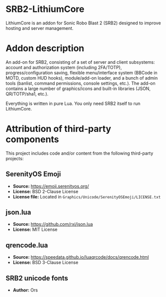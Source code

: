 # SRB2-LithiumCore
LithiumCore is an addon for Sonic Robo Blast 2 (SRB2) designed to improve hosting and server management.

# Addon description 
An add-on for SRB2, consisting of a set of server and client subsystems: account and authorization system (including 2FA/TOTP), progress/configuration saving, flexible menu/interface system (BBCode in MOTD, custom HUD hooks), module/add-on loader, and a bunch of admin tools (banlist, command permissions, console settings, etc.). The add-on contains a large number of graphics/icons and built-in libraries (JSON, QR/TOTP/sha1, etc.).

Everything is written in pure Lua. You only need SRB2 itself to run LithiumCore.

# Attribution of third-party components

This project includes code and/or content from the following third-party projects:

## SerenityOS Emoji
- **Source:** https://emoji.serenityos.org/
- **License:** BSD 2-Clause License
- **License file:** Located in `Graphics/Unicode/SerenityOSEmoji/LICENSE.txt`

## json.lua
- **Source:** https://github.com/rxi/json.lua
- **License:** MIT License

## qrencode.lua
- **Source:** https://speedata.github.io/luaqrcode/docs/qrencode.html
- **License:** BSD 3-Clause License

## SRB2 unicode fonts
- **Author:** Ors
